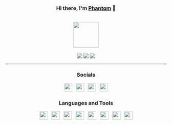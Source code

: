 <div id="SealedSaucer" align="center">
  <h3> Hi there, I'm <a href="https://phantom.fr.to">Phantom</a> 👋 </h3>
  <br>
  <a href="https://discord.com/users/1212426397855911976"><img height="80px" src="https://discord.c99.nl/widget/theme-4/243838319291662337.png"/></a>
  <br><br>
  <a href="https://phantom.fr.to"><img src="https://img.shields.io/website?label=phantom.fr.to&style=for-the-badge&url=https%3A%2F%2Fphantom.fr.to"></a>
  <a href="https://phantom.sellix.io"><img src="https://img.shields.io/badge/SELLIX-PHANTOM.SELLIX.IO-5e40e4?style=for-the-badge"></a>
  <a href="https://phantom.fr.to/verify"><img src="https://img.shields.io/badge/contact-click me-05babf?style=for-the-badge"></a>

---

<h3>Socials</h3>

<div>
    <a href="https://phantom.fr.to"><img src="https://i.imgur.com/HcY0gIm.png" height="25" width="25"></a>
    &nbsp;
    <a href="https://youtube.com/@SealedSaucer"><img src="https://i.imgur.com/WLd5nyq.png" height="25" width="25"></a>
    &nbsp;
    <a href="https://phantom.fr.to/verify"><img src="https://i.imgur.com/CZU39q2.png" height="25" width="25"></a>
    &nbsp;
    <a href="https://instagram.com/SealedSaucer"><img src="https://i.imgur.com/SCTr4il.png" height="25" width="25"></a>
</div>

<h3>Languages and Tools</h3>

<div>
  <a href="https://python.org"><img src="https://skillicons.dev/icons?i=python" height="26" width="26"></a>
  &nbsp;
  <a href="https://w3.org/html"><img src="https://skillicons.dev/icons?i=html" height="26" width="26"></a>
  &nbsp;
  <a href="https://w3schools.com/css"><img src="https://skillicons.dev/icons?i=css" height="26" width="26"></a>
  &nbsp;
  <a href="https://javascript.com"><img src="https://skillicons.dev/icons?i=javascript" height="26" width="26"></a>
  &nbsp;
  <a href="https://nodejs.org"><img src="https://skillicons.dev/icons?i=nodejs" height="26" width="26"></a>
  &nbsp;
  <a href="https://git-scm.com"><img src="https://skillicons.dev/icons?i=git" height="26" width="26"></a>
  &nbsp;
  <a href="https://github.com"><img src="https://skillicons.dev/icons?i=github" height="26" width="26"></a>
  &nbsp;
  <a href="https://code.visualstudio.com"><img src="https://skillicons.dev/icons?i=vscode" height="26" width="26"></a>
</div>
</div>
